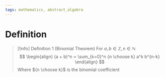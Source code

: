 ```yaml
---
tags: mathematics, abstract_algebra
---
```


# Definition

> [!info] Definition 1 (Binomial Theorem)
> For $a, b \in \mathbb{Z}, n \in \mathbb{N}$
> $$
> \begin{align}
> (a + b)^n = \sum_{k=0}^n {n \choose k} a^k b^{n-k}
> \end{align}
> $$
> Where ${n \choose k}$ is the binomial coefficient